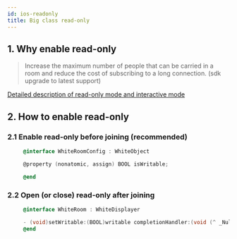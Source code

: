 ```yaml
---
id: ios-readonly
title: Big class read-only
---
```

## 1. Why enable read-only

> Increase the maximum number of people that can be carried in a room and reduce the cost of subscribing to a long connection. (sdk upgrade to latest support)

[Detailed description of read-only mode and interactive mode](/docs/blog/large-class/)

## 2. How to enable read-only

### 2.1 Enable read-only before joining (recommended)

``` Objective-C
     @interface WhiteRoomConfig : WhiteObject

     @property (nonatomic, assign) BOOL isWritable;

     @end

```

### 2.2 Open (or close) read-only after joining

``` Objective-C
     @interface WhiteRoom : WhiteDisplayer

     - (void)setWritable:(BOOL)writable completionHandler:(void (^ _Nullable)(BOOL isWritable, NSError * _Nullable error))completionHandler;
     @end
```

